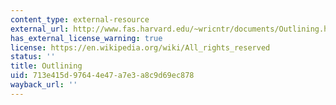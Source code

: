 ```yaml
---
content_type: external-resource
external_url: http://www.fas.harvard.edu/~wricntr/documents/Outlining.html
has_external_license_warning: true
license: https://en.wikipedia.org/wiki/All_rights_reserved
status: ''
title: Outlining
uid: 713e415d-9764-4e47-a7e3-a8c9d69ec878
wayback_url: ''
---
```

